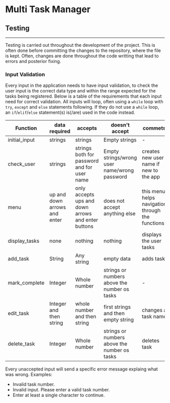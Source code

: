 # Multi Task Manager

## Testing
------

Testing is carried out throughout the development of the project. This is often done before committing the changes to the repository, where the file is kept. Often, changes are done throughout the code writting that lead to errors and posterior fixing.

### Input Validation
Every input in the application needs to have input validation, to check the user input is the correct data type and within the range expected for the tasks being registered. Below is a table of the requirements that each input need for correct validation. All inputs will loop, often using a `while` loop with `try`, `except` and `else` statements following. If they do not use a `while` loop, an `if`/`elif`/`else` statement(s) is(/are) used in the code instead. 

| Function | data required | accepts | doesn't accept | commets |
| --- | --- | --- | --- | --- |
| initial_input | strings | strings | Empty strings| - |
| check_user | strings | strings both for password and for user name | Empty strings/wrong user name/wrong password | creates new user name if new to the app |
| menu | up and down arrows and enter | only accepts ups and down arrows and enter buttons | does not accept anything else |  this menu helps navigation through the functions |
| display_tasks | none | nothing | nothing | displays the user tasks |
|  add_task | String | Any string | empty data | adds task |
|  mark_complete | Integer | Whole number | strings or numbers above the number os tasks | - |
|  edit_task | Integer and then string  | whole number and then string | first strings and then empty string | changes a task name |
|  delete_task | Integer | Whole number | strings or numbers above the number os tasks | deletes task |

Every unaccepted input will send a specific error message explaing what was wrong. Examples:
 - Invalid task number.
 - Invalid input. Please enter a valid task number.
 - Enter at least a single character to continue.




